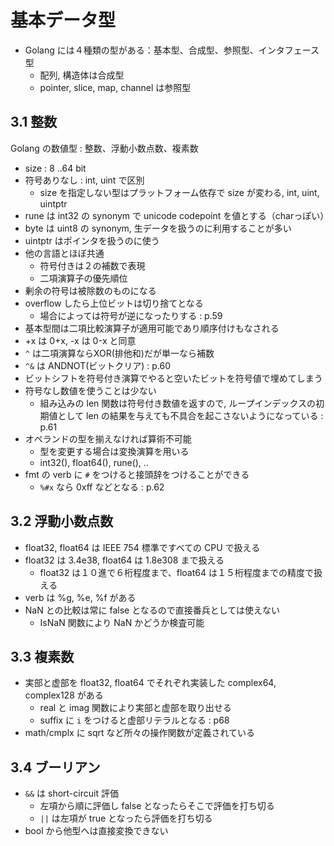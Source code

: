 
# 基本データ型

- Golang には４種類の型がある：基本型、合成型、参照型、インタフェース型
  - 配列, 構造体は合成型
  - pointer, slice, map, channel は参照型

## 3.1 整数
Golang の数値型 : 整数、浮動小数点数、複素数

- size : 8 ..64 bit
- 符号ありなし : int, uint で区別
  - size を指定しない型はプラットフォーム依存で size が変わる, int, uint, uintptr
- rune は int32 の synonym で unicode codepoint を値とする（charっぽい）
- byte は uint8 の synonym, 生データを扱うのに利用することが多い
- uintptr はポインタを扱うのに使う
- 他の言語とほぼ共通
  - 符号付きは２の補数で表現
  - 二項演算子の優先順位
- 剰余の符号は被除数のものになる
- overflow したら上位ビットは切り捨てとなる
  - 場合によっては符号が逆になったりする : p.59
- 基本型間は二項比較演算子が適用可能であり順序付けもなされる
- +x は 0+x, -x は 0-x と同意
- `^` は二項演算ならXOR(排他和)だが単一なら補数
- `^&` は ANDNOT(ビットクリア) : p.60
- ビットシフトを符号付き演算でやると空いたビットを符号値で埋めてしまう
- 符号なし数値を使うことは少ない
  - 組み込みの len 関数は符号付き数値を返すので, ループインデックスの初期値として len の結果を与えても不具合を起こさないようになっている : p.61
- オペランドの型を揃えなければ算術不可能
  - 型を変更する場合は変換演算を用いる
  - int32(), float64(), rune(), ..
- fmt の verb に `#` をつけると接頭辞をつけることができる
  - `%#x` なら 0xff などとなる : p.62

## 3.2 浮動小数点数

- float32, float64 は IEEE 754 標準ですべての CPU で扱える
- float32 は 3.4e38, float64 は 1.8e308 まで扱える
  - float32 は１０進で６桁程度まで、float64 は１５桁程度までの精度で扱える
- verb は %g, %e, %f がある
- NaN との比較は常に false となるので直接番兵としては使えない
  - IsNaN 関数により NaN かどうか検査可能

## 3.3 複素数

- 実部と虚部を float32, float64 でそれぞれ実装した complex64, complex128 がある
  - real と imag 関数により実部と虚部を取り出せる
  - suffix に `i` をつけると虚部リテラルとなる : p68
- math/cmplx に sqrt など所々の操作関数が定義されている

## 3.4 ブーリアン

- `&&` は short-circuit 評価
  - 左項から順に評価し false となったらそこで評価を打ち切る
  - `||` は左項が true となったら評価を打ち切る
- bool から他型へは直接変換できない


